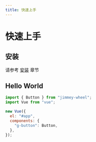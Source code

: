 ```yaml
---
title: 快速上手
---
```


# 快速上手

## 安装

请参考 [安装](../install/) 章节

## Hello World

```javascript
import { Button } from "jimmey-wheel";
import Vue from "vue";

new Vue({
  el: "#app",
  components: {
    "g-button": Button,
  },
});
```
